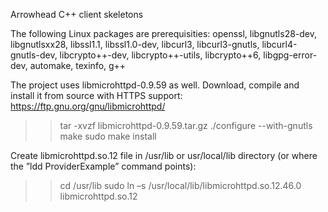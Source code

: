 Arrowhead C++ client skeletons

The following Linux packages are prerequisities:
openssl, libgnutls28-dev, libgnutlsxx28, libssl1.1, libssl1.0-dev, libcurl3, libcurl3-gnutls, libcurl4-gnutls-dev, libcrypto++-dev, libcrypto++-utils, libcrypto++6, libgpg-error-dev, automake, texinfo, g++

The project uses libmicrohttpd-0.9.59 as well. Download, compile and install it from source with HTTPS support: https://ftp.gnu.org/gnu/libmicrohttpd/
  >>tar -xvzf libmicrohttpd-0.9.59.tar.gz
  >>./configure --with-gnutls
  >>make
  >>sudo make install

Create libmicrohttpd.so.12 file in /usr/lib or usr/local/lib directory (or where the ”ldd ProviderExample” command points):
  >>cd /usr/lib
  >>sudo ln –s /usr/local/lib/libmicrohttpd.so.12.46.0 libmicrohttpd.so.12

